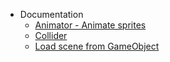 - Documentation
    - [Animator - Animate sprites](documentation/Animator.md)
    - [Collider](documentation/Collider.md)
    - [Load scene from GameObject](documentation/LoadSceneFromGameObject.md)
